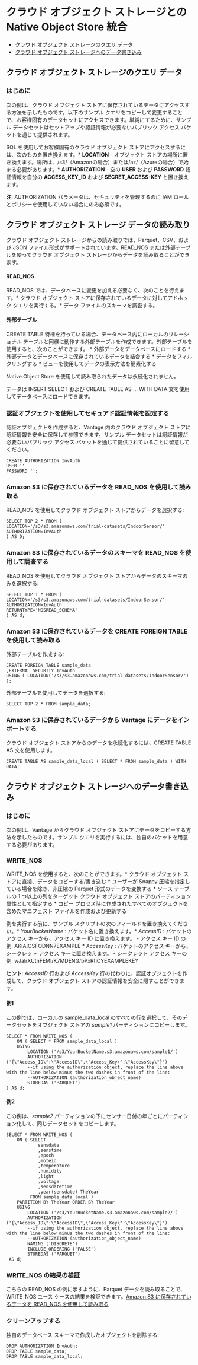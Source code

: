 クラウド オブジェクト ストレージとの Native Object Store 統合
=============================================================

-   [クラウド オブジェクト ストレージのクエリ データ](#query-data-on-cloud-object-storage)
-   [クラウド オブジェクト ストレージへのデータ書き込み](#write-data-to-a-cloud-object-store)

クラウド オブジェクト ストレージのクエリ データ
-----------------------------------------------

### はじめに

次の例は、クラウド オブジェクト ストアに保存されているデータにアクセスする方法を示したものです。以下のサンプル クエリをコピーして変更することで、お客様固有のデータセットにアクセスできます。単純にするために、サンプル データセットはセットアップや認証情報が必要ないパブリック アクセス バケットを通じて提供されます。

SQL を使用してお客様固有のクラウド オブジェクト ストアにアクセスするには、次のものを置き換えます。\* **LOCATION** - オブジェクト ストアの場所に置き換えます。場所は、/s3/（Amazonの場合）または/az/（Azureの場合）で始まる必要があります。\* **AUTHORIZATION** - 空の **USER** および **PASSWORD** 認証情報を自分の **ACCESS\_KEY\_ID** および **SECRET\_ACCESS-KEY** と置き換えます。

**注**: AUTHORIZATION パラメータは、セキュリティを管理するのに IAM ロールとポリシーを使用していない場合にのみ必須です。

クラウド オブジェクト ストレージ データの読み取り
-------------------------------------------------

クラウド オブジェクト ストレージからの読み取りでは、Parquet、CSV、および JSON ファイル形式がサポートされています。READ\_NOS または外部テーブルを使ってクラウド オブジェクト ストレージからデータを読み取ることができます。

#### READ\_NOS

READ\_NOS では、データベースに変更を加える必要なく、次のことを行えます。\* クラウド オブジェクト ストアに保存されているデータに対してアドホック クエリを実行する。\* データ ファイルのスキーマを調査する。

#### 外部テーブル

CREATE TABLE 特権を持っている場合、データベース内にローカルのリレーショナル テーブルと同様に動作する外部テーブルを作成できます。外部テーブルを使用すると、次のことができます。 \* 外部データをデータベースにロードする \* 外部データとデータベースに保存されているデータを結合する \* データをフィルタリングする \* ビューを使用してデータの表示方法を簡素化する

Native Object Store を使用して読み取られたデータは永続化されません。

データは INSERT SELECT および CREATE TABLE AS … WITH DATA 文を使用してデータベースにロードできます。

### 認証オブジェクトを使用してセキュアド認証情報を設定する

認証オブジェクトを作成すると、Vantage 内のクラウド オブジェクト ストアに認証情報を安全に保存して参照できます。サンプル データセットは認証情報が必要ないパブリック アクセス バケットを通じて提供されていることに留意してください。

    CREATE AUTHORIZATION InvAuth
    USER ''
    PASSWORD '';

### Amazon S3 に保存されているデータを READ\_NOS を使用して読み取る

READ\_NOS を使用してクラウド オブジェクト ストアからデータを選択する:

    SELECT TOP 2 * FROM (
    LOCATION='/s3/s3.amazonaws.com/trial-datasets/IndoorSensor/'
    AUTHORIZATION=InvAuth
    ) AS D;

### Amazon S3 に保存されているデータのスキーマを READ\_NOS を使用して調査する

READ\_NOS を使用してクラウド オブジェクト ストアからデータのスキーマのみを選択する:

    SELECT TOP 1 * FROM (
    LOCATION='/s3/s3.amazonaws.com/trial-datasets/IndoorSensor/'
    AUTHORIZATION=InvAuth
    RETURNTYPE='NOSREAD_SCHEMA'
    ) AS d;

### Amazon S3 に保存されているデータを CREATE FOREIGN TABLE を使用して読み取る

外部テーブルを作成する:

    CREATE FOREIGN TABLE sample_data
    ,EXTERNAL SECURITY InvAuth
    USING ( LOCATION('/s3/s3.amazonaws.com/trial-datasets/IndoorSensor/') );

外部テーブルを使用してデータを選択する:

    SELECT TOP 2 * FROM sample_data;

### Amazon S3 に保存されているデータから Vantage にデータをインポートする

クラウド オブジェクト ストアからのデータを永続化するには、CREATE TABLE AS 文を使用します。

    CREATE TABLE AS sample_data_local ( SELECT * FROM sample_data ) WITH DATA;

クラウド オブジェクト ストレージへのデータ書き込み
--------------------------------------------------

### はじめに

次の例は、Vantage からクラウド オブジェクト ストアにデータをコピーする方法を示したものです。サンプル クエリを実行するには、独自のバケットを用意する必要があります。

### WRITE\_NOS

WRITE\_NOS を使用すると、次のことができます。\* クラウド オブジェクト ストアに直接、データをコピーする/書き込む \* ユーザーが Snappy 圧縮を指定している場合を除き、非圧縮の Parquet 形式のデータを変換する \* ソース テーブルの 1 つ以上の列をターゲット クラウド オブジェクト ストアのパーティション属性として指定する \* コピー プロセス時に作成されたすべてのオブジェクトを含めたマニフェスト ファイルを作成および更新する

例を実行する前に、サンプル スクリプトの次のフィールドを置き換えてください。\* *YourBucketName* : バケット名に置き換えます。\* *AccessID* : バケットのアクセス キーから、アクセス キー ID に置き換えます。 - アクセス キー ID の例: AKIAIOSFODNN7EXAMPLE \* *AccessKey* : バケットのアクセス キーから、シークレット アクセス キーに置き換えます。 - シークレット アクセス キーの例: wJalrXUtnFEMI/K7MDENG/bPxRfiCYEXAMPLEKEY

**ヒント**: *AccessID* 行および *AccessKey* 行の代わりに、認証オブジェクトを作成して、クラウド オブジェクト ストアの認証情報を安全に隠すことができます。

#### 例1

この例では、ローカルの sample\_data\_local のすべての行を選択して、そのデータセットをオブジェクト ストアの *sample1* パーティションにコピーします。

    SELECT * FROM WRITE_NOS (
        ON ( SELECT * FROM sample_data_local )
        USING
            LOCATION ('/s3/YourBucketName.s3.amazonaws.com/sample1/')
            AUTHORIZATION ('{\"Access_ID\":\"AccessID\",\"Access_Key\":\"AccessKey\"}')
            --if using the authorization object, replace the line above with the line below minus the two dashes in front of the line:
            --AUTHORIZATION (authorization_object_name)        
            STOREDAS ('PARQUET')
    ) AS d;

#### 例2

この例は、*sample2* パーティションの下にセンサー日付の年ごとにパーティション化して、同じデータセットをコピーします。

    SELECT * FROM WRITE_NOS (
        ON ( SELECT
                sensdate
                ,senstime
                ,epoch
                ,moteid
                ,temperature
                ,humidity
                ,light
                ,voltage
                ,sensdatetime
                ,year(sensdate) TheYear
             FROM sample_data_local )
        PARTITION BY TheYear ORDER BY TheYear
        USING
            LOCATION ('/s3/YourBucketName.s3.amazonaws.com/sample2/')
            AUTHORIZATION ('{\"Access_ID\":\"AccessID\",\"Access_Key\":\"AccessKey\"}')
            --if using the authorization object, replace the line above with the line below minus the two dashes in front of the line:
            --AUTHORIZATION (authorization_object_name)              
            NAMING ('DISCRETE')
            INCLUDE_ORDERING ('FALSE')
            STOREDAS ('PARQUET')
     AS d;

### WRITE\_NOS の結果の検証

こちらの READ\_NOS の例に示すように、Parquet データを読み取ることで、WRITE\_NOS ユース ケースの結果を検証できます。[Amazon S3 に保存されているデータを READ\_NOS を使用して読み取る](#read-data-stored-on-amazon-s3-using-read_nos)

### クリーンアップする

独自のデータベース スキーマで作成したオブジェクトを削除する:

    DROP AUTHORIZATION InvAuth;
    DROP TABLE sample_data;
    DROP TABLE sample_data_local;
